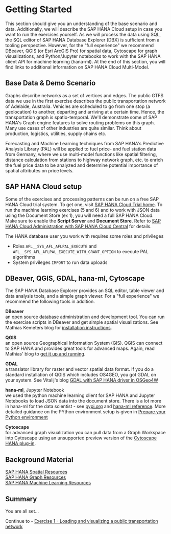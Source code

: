 # Getting Started

This section should give you an understanding of the base scenario and data. Additionally, we will describe the SAP HANA Cloud setup in case you want to run the exercises yourself. As we will process the data using SQL, the SQL editor of SAP HANA Database Explorer (DBX) is sufficient from a tooling perspective. However, for the "full experience" we recommend DBeaver, QGIS (or Esri ArcGIS Pro) for spatial data, Cytoscape for graph visualizations, and Python/Jupyter notebooks to work with the SAP HANA client API for machine learning (hana-ml). At the end of this section, you will find links to additional information on SAP HANA Cloud Multi-Model.

## Base Data & Demo Scenario<a name="subex1"></a>

Graphs describe networks as a set of vertices and edges. The public GTFS data we use in the first exercise describes the public transportation network of Adelaide, Australia. Vehicles are scheduled to go from one stop (a geolocation) to another, departing and arriving at a certain time. Hence, the transportation graph is spatio-temporal. We'll demonstrate some of SAP HANA's Graph engine features to solve routing problems on this graph. Many use cases of other industries are quite similar. Think about production, logistics, utilities, supply chains etc.  

Forecasting and Machine Learning techniques from SAP HANA's Predictive Analysis Library (PAL) will be applied to fuel price- and fuel station data from Germany, where we use multi-model functions like spatial filtering, distance calculation from stations to highway network graph, etc. to enrich the fuel price data to be analyzed and determine potential importance of spatial attributes on price levels.

## SAP HANA Cloud setup<a name="subex2"></a>

Some of the exercises and processing patterns can be run on a free SAP HANA Cloud trial system. To get one, visit [SAP HANA Cloud Trial home](https://www.sap.com/cmp/td/sap-hana-cloud-trial.html). To run the machine learning exercises (5 and 6) and to work with JSON data using the Document Store (ex 1), you will need a full SAP HANA Cloud. Make sure to enable the **Script Server** and **Document Store**. Refer to [SAP HANA Cloud Administration with SAP HANA Cloud Central](https://help.sap.com/viewer/9ae9104a46f74a6583ce5182e7fb20cb/hanacloud/en-US/e379ccd3475643e4895b526296235241.html) for details.

The HANA database user you work with requires some roles and privileges
* Roles `AFL__SYS_AFL_AFLPAL_EXECUTE` and `AFL__SYS_AFL_AFLPAL_EXECUTE_WITH_GRANT_OPTION` to execute PAL algorithms
* System privileges `IMPORT` to run data uploads

## DBeaver, QGIS, GDAL, hana-ml, Cytoscape<a name="subex3"></a>

The SAP HANA Database Explorer provides an SQL editor, table viewer and data analysis tools, and a simple graph viewer. For a "full experience" we recommend the following tools in addition.

**DBeaver**<br>an open source database administration and development tool. You can run the exercise scripts in DBeaver and get simple spatial visualizations. See Mathias Kemeters blog for [installation instructions](https://blogs.sap.com/2020/01/08/good-things-come-together-dbeaver-sap-hana-spatial-beer/).

**QGIS**<br>an open source Geographical Information System (GIS). QGIS can connect to SAP HANA and provides great tools for advanced maps. Again, read Mathias' blog to [get it up and running](https://blogs.sap.com/2021/03/01/creating-a-playground-for-spatial-analytics/).

**GDAL**<br>a translator library for raster and vector spatial data format. If you do a standard installation of QGIS which includes OS4GEO, you got GDAL on your system. See Vitalij's blog [GDAL with SAP HANA driver in OSGeo4W](https://blogs.sap.com/2022/08/04/gdal-with-sap-hana-driver-in-osgeo4w/)

**hana-ml**, Jupyter Notebook<br>we used the python machine learning client for SAP HANA and Jupyter Notebooks to load JSON data into the document store. There is a lot more in hana-ml for the data scientist - see [pypi.org](https://pypi.org/project/hana-ml/) and [hana-ml reference](https://help.sap.com/doc/1d0ebfe5e8dd44d09606814d83308d4b/latest/en-US/index.html). More detailed guidance on the PYthon environment setup is given in [Prepare your Python environment](/exercises/ex9_appendix/README.md#appA-sub1)

**Cytoscape**<br>for advanced graph visualization you can pull data from a Graph Workspace into Cytoscape using an unsupported preview version of the [Cytoscape HANA plug-in](https://blogs.sap.com/2021/09/22/explore-networks-using-sap-hana-and-cytoscape/).


##  Background Material<a name="subex4"></a>

[SAP HANA Spatial Resources](https://blogs.sap.com/2020/11/02/sap-hana-spatial-resources-reloaded/)<br>
[SAP HANA Graph Resources](https://blogs.sap.com/2021/07/21/sap-hana-graph-resources/)<br>
[SAP HANA Machine Learning Resources](https://blogs.sap.com/2021/05/27/sap-hana-machine-learning-resources/)

## Summary

You are all set...

Continue to - [Exercise 1 - Loading and visualizing a public transportation network](../ex1/README.md)

